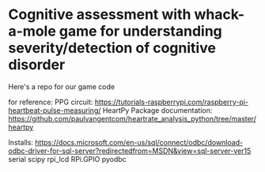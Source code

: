 # Cognitive assessment with whack-a-mole game for understanding severity/detection of cognitive disorder
Here's a repo for our game code

for reference:
PPG circuit: https://tutorials-raspberrypi.com/raspberry-pi-heartbeat-pulse-measuring/
HeartPy Package documentation: https://github.com/paulvangentcom/heartrate_analysis_python/tree/master/heartpy

Installs:
https://docs.microsoft.com/en-us/sql/connect/odbc/download-odbc-driver-for-sql-server?redirectedfrom=MSDN&view=sql-server-ver15
serial
scipy
rpi_lcd
RPi.GPIO
pyodbc
